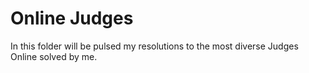 # Online Judges
In this folder will be pulsed my resolutions to the most diverse Judges Online solved by me.
